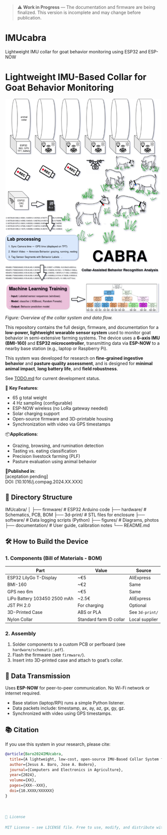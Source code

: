 > ⚠️ **Work in Progress** — The documentation and firmware are being finalized. This version is incomplete and may change before publication.
# IMUcabra
Lightweight IMU collar for goat behavior monitoring using ESP32 and ESP-NOW
# Lightweight IMU-Based Collar for Goat Behavior Monitoring

![System Diagram](figures/system_diagram.png)  
*Figure: Overview of the collar system and data flow.*

This repository contains the full design, firmware, and documentation for a **low-power, lightweight wearable sensor system** used to monitor goat behavior in semi-extensive farming systems. The device uses a **6-axis IMU (BMI-160)** and **ESP32 microcontroller**, transmitting data via **ESP-NOW** to a nearby base station (e.g., laptop or Raspberry Pi).

This system was developed for research on **fine-grained ingestive behavior** and **pasture quality assessment**, and is designed for **minimal animal impact**, **long battery life**, and **field robustness**.

See [TODO.md](TODO.md) for current development status.

🔧 **Key Features**:
- 65 g total weight
- 4 Hz sampling (configurable)
- ESP-NOW wireless (no LoRa gateway needed)
- Solar charging support
- Open-source firmware and 3D-printable housing
- Synchronization with video via GPS timestamps

📦**Applications**:
- Grazing, browsing, and rumination detection
- Tasting vs. eating classification
- Precision livestock farming (PLF)
- Pasture evaluation using animal behavior

📄**Published in**:  
[aceptation pending]  
DOI: [10.1016/j.compag.2024.XX.XXX]

## 📂 Directory Structure
IMUcabra/
│
├── firmware/               # ESP32 Arduino code
├── hardware/               # Schematics, PCB, BOM
├── 3d-print/               # STL files for enclosure
├── software/               # Data logging scripts (Python)
├── figures/                # Diagrams, photos
├── documentation/          # User guide, calibration notes
└── README.md

## 🛠️ How to Build the Device

### 1. Components (Bill of Materials - BOM)

| Part | Value | Source |
|------|------|--------|
| ESP32 LilyGo T-Display | ~€5 | AliExpress |
| BMI-160 | ~€2 | Same |
| GPS neo 6m | ~€5 | Same |
| LiPo Battery 103450 2500 mAh | ~2.5€ | AliExpress |
| JST PH 2.0 | For charging | Optional |
| 3D-Printed Case | ABS or PLA | See `3d-print/` |
| Nylon Collar | Standard farm ID collar | Local supplier |

### 2. Assembly
1. Solder components to a custom PCB or perfboard (see `hardware/schematic.pdf`).
2. Flash the firmware (see `firmware/`).
3. Insert into 3D-printed case and attach to goat’s collar.

## 📡 Data Transmission

Uses **ESP-NOW** for peer-to-peer communication. No Wi-Fi network or internet required.

- Base station (laptop/RPi) runs a simple Python listener.
- Data packets include: timestamp, ax, ay, az, gx, gy, gz.
- Synchronized with video using GPS timestamps.

## 📚 Citation

If you use this system in your research, please cite:

```bibtex
@article{Baro2024IMUcabra,
  title={A lightweight, low-cost, open-source IMU-Based Collar System for Real-time Behavior Monitoring in Semi-Extensive Goat Farming},
  author={Jesus A. Baro, Jose A. Bodero},
  journal={Computers and Electronics in Agriculture},
  year={2024},
  volume={XX},
  pages={XXX--XXX},
  doi={10.XXXX/XXXXXX}
}

 
 
📎 License 

MIT License – see LICENSE file. Free to use, modify, and distribute with attribution. 
